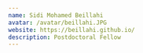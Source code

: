 ```yaml
---
name: Sidi Mohamed Beillahi
avatar: /avatar/beillahi.JPG
website: https://beillahi.github.io/
description: Postdoctoral Fellow
---
```

